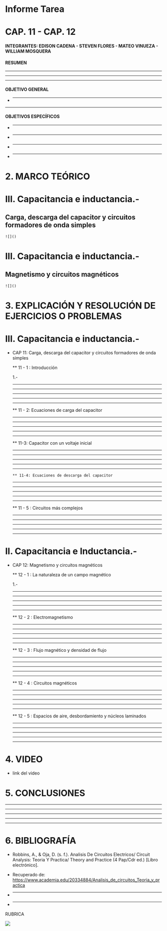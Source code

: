# Informe Tarea

# CAP. 11 - CAP. 12

#### INTEGRANTES: EDISON CADENA - STEVEN FLORES - MATEO VINUEZA - WILLIAM MOSQUERA

#### RESUMEN

-----------
----------
---------

 #### OBJETIVO GENERAL
 * --------------
 ----------
 
 
  #### OBJETIVOS ESPECÍFICOS

* ----------------------------------

* ----------------------------------

* --------------------------------

* ------------------------------

# 2. MARCO TEÓRICO

# III. Capacitancia e inductancia.-

  ## Carga, descarga del capacitor y circuitos formadores de onda simples

    ![]()
    
# III. Capacitancia e inductancia.-

  ## Magnetismo y circuitos magnéticos

    ![]()
    
    
# 3. EXPLICACIÓN Y RESOLUCIÓN DE EJERCICIOS O PROBLEMAS
  
  # III. Capacitancia e inductancia.-
  
   * CAP 11: Carga, descarga del capacitor y circuitos formadores de onda simples
   
      ** 11 - 1 : Introducción
      
      1.-
      
       -----------------------
       -----------------------
       --------------------------
       ------------------------
       -----------------------
       
        ** 11 - 2: Ecuaciones de carga del capacitor
        
        -----------------------
       -----------------------
       --------------------------
       ------------------------
       -----------------------
        
        
        ** 11-3: Capacitor con un voltaje inicial
        
        -----------------------
       -----------------------
       --------------------------
       ------------------------
       -----------------------
       
         ** 11-4: Ecuaciones de descarga del capacitor
        
        -----------------------
       -----------------------
       --------------------------
       ------------------------
       -----------------------
       
       ** 11 - 5 : Circuitos más complejos
       
       -----------------------
       -----------------------
       --------------------------
       ------------------------
       -----------------------
       
       
      
       
   
   # II. Capacitancia e Inductancia.-
  
   * CAP 12: Magnetismo y circuitos magnéticos
   
      ** 12 - 1 : La naturaleza de un campo magnético
      
      1.-
      
      ------------------------------
      ------------------------------
      ------------------------------
      ------------------------------
      -------------------------------
      
       ** 12 - 2 : Electromagnetismo
      
      
      ------------------------------
      ------------------------------
      ------------------------------
      ------------------------------
      ------------------------------- 
      
        ** 12 - 3 : Flujo magnético y densidad de flujo
      
      
      ------------------------------
      ------------------------------
      ------------------------------
      ------------------------------
      ------------------------------- 
      
      ** 12 - 4 : Circuitos magnéticos
      
      
      ------------------------------
      ------------------------------
      ------------------------------
      ------------------------------
      ------------------------------
      
       ** 12 - 5 : Espacios de aire, desbordamiento y núcleos laminados
      
      
      ------------------------------
      ------------------------------
      ------------------------------
      ------------------------------
      ------------------------------
      
      
 # 4. VIDEO

  * link del video
  
 # 5. CONCLUSIONES
 
  -------------------------------------
  -------------------------------------
  ------------------------------------
  ---------------------------------
  -----------------------------------
  
 # 6. BIBLIOGRAFÍA


* Robbins, A., & Oja, D. (s. f.). Analisis De Circuitos Electricos/ Circuit Analysis: Teoria Y Practica/ Theory and Practice (4 Pap/Cdr ed.) [Libro electrónico]. 

* Recuperado de: https://www.academia.edu/20334884/Analisis_de_circuitos_Teoria_y_practica

* -------------------------------------------------

* --------------------------------------------------


RUBRICA

![](https://github.com/doalulema/InformeTarea/blob/main/Tarea.png)

      
  
  


